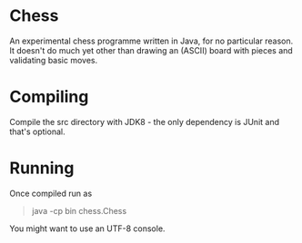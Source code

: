 # Chess
An experimental chess programme written in Java, for no particular reason. It doesn't do much yet other than
drawing an (ASCII) board with pieces and validating basic moves.

# Compiling
Compile the src directory with JDK8 - the only dependency is JUnit and that's optional.

# Running
Once compiled run as
> java -cp bin chess.Chess

You might want to use an UTF-8 console.